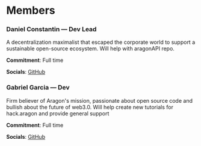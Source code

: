 
# Members

### Daniel Constantin — Dev Lead

A decentralization maximalist that escaped the corporate world to support a sustainable open-source ecosystem. Will help with aragonAPI repo.

**Commitment**: Full time

**Socials**: [GitHub](https://github.com/0x6431346e)

### Gabriel Garcia — Dev

Firm believer of Aragon's mission, passionate about open source code and bullish about the future of web3.0. Will help create new tutorials for hack.aragon and provide general support

**Commitment**: Full time

**Socials**: [GitHub](https://github.com/galactusss)
